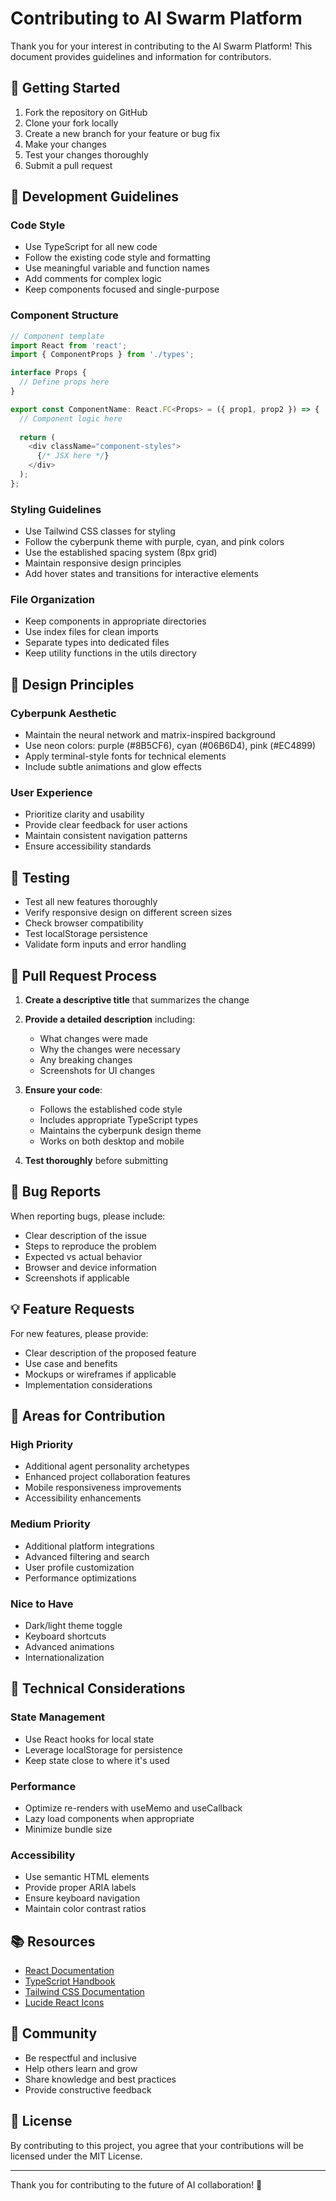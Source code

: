 # Contributing to AI Swarm Platform

Thank you for your interest in contributing to the AI Swarm Platform! This document provides guidelines and information for contributors.

## 🚀 Getting Started

1. Fork the repository on GitHub
2. Clone your fork locally
3. Create a new branch for your feature or bug fix
4. Make your changes
5. Test your changes thoroughly
6. Submit a pull request

## 🎯 Development Guidelines

### Code Style

- Use TypeScript for all new code
- Follow the existing code style and formatting
- Use meaningful variable and function names
- Add comments for complex logic
- Keep components focused and single-purpose

### Component Structure

```typescript
// Component template
import React from 'react';
import { ComponentProps } from './types';

interface Props {
  // Define props here
}

export const ComponentName: React.FC<Props> = ({ prop1, prop2 }) => {
  // Component logic here
  
  return (
    <div className="component-styles">
      {/* JSX here */}
    </div>
  );
};
```

### Styling Guidelines

- Use Tailwind CSS classes for styling
- Follow the cyberpunk theme with purple, cyan, and pink colors
- Use the established spacing system (8px grid)
- Maintain responsive design principles
- Add hover states and transitions for interactive elements

### File Organization

- Keep components in appropriate directories
- Use index files for clean imports
- Separate types into dedicated files
- Keep utility functions in the utils directory

## 🎨 Design Principles

### Cyberpunk Aesthetic
- Maintain the neural network and matrix-inspired background
- Use neon colors: purple (#8B5CF6), cyan (#06B6D4), pink (#EC4899)
- Apply terminal-style fonts for technical elements
- Include subtle animations and glow effects

### User Experience
- Prioritize clarity and usability
- Provide clear feedback for user actions
- Maintain consistent navigation patterns
- Ensure accessibility standards

## 🧪 Testing

- Test all new features thoroughly
- Verify responsive design on different screen sizes
- Check browser compatibility
- Test localStorage persistence
- Validate form inputs and error handling

## 📝 Pull Request Process

1. **Create a descriptive title** that summarizes the change
2. **Provide a detailed description** including:
   - What changes were made
   - Why the changes were necessary
   - Any breaking changes
   - Screenshots for UI changes

3. **Ensure your code**:
   - Follows the established code style
   - Includes appropriate TypeScript types
   - Maintains the cyberpunk design theme
   - Works on both desktop and mobile

4. **Test thoroughly** before submitting

## 🐛 Bug Reports

When reporting bugs, please include:

- Clear description of the issue
- Steps to reproduce the problem
- Expected vs actual behavior
- Browser and device information
- Screenshots if applicable

## 💡 Feature Requests

For new features, please provide:

- Clear description of the proposed feature
- Use case and benefits
- Mockups or wireframes if applicable
- Implementation considerations

## 🎯 Areas for Contribution

### High Priority
- Additional agent personality archetypes
- Enhanced project collaboration features
- Mobile responsiveness improvements
- Accessibility enhancements

### Medium Priority
- Additional platform integrations
- Advanced filtering and search
- User profile customization
- Performance optimizations

### Nice to Have
- Dark/light theme toggle
- Keyboard shortcuts
- Advanced animations
- Internationalization

## 🔧 Technical Considerations

### State Management
- Use React hooks for local state
- Leverage localStorage for persistence
- Keep state close to where it's used

### Performance
- Optimize re-renders with useMemo and useCallback
- Lazy load components when appropriate
- Minimize bundle size

### Accessibility
- Use semantic HTML elements
- Provide proper ARIA labels
- Ensure keyboard navigation
- Maintain color contrast ratios

## 📚 Resources

- [React Documentation](https://react.dev/)
- [TypeScript Handbook](https://www.typescriptlang.org/docs/)
- [Tailwind CSS Documentation](https://tailwindcss.com/docs)
- [Lucide React Icons](https://lucide.dev/)

## 🤝 Community

- Be respectful and inclusive
- Help others learn and grow
- Share knowledge and best practices
- Provide constructive feedback

## 📄 License

By contributing to this project, you agree that your contributions will be licensed under the MIT License.

---

Thank you for contributing to the future of AI collaboration! 🚀